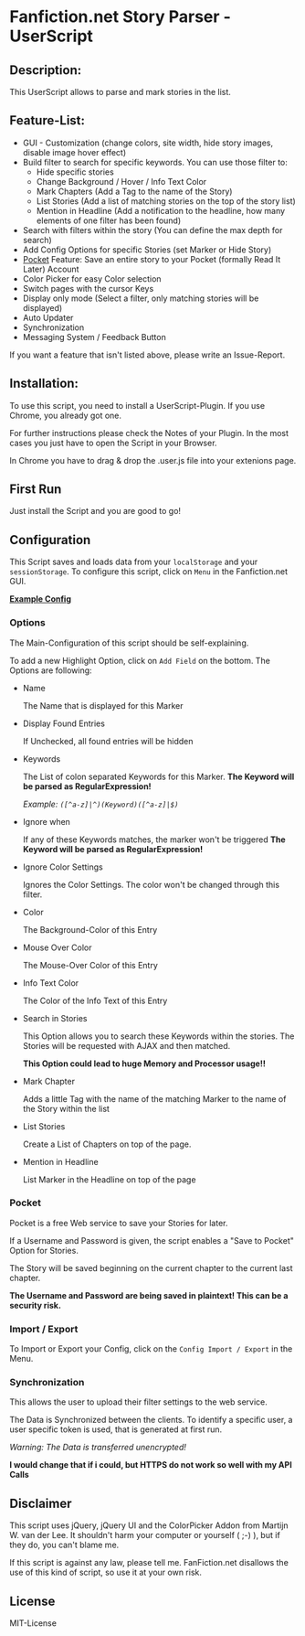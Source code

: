# Fanfiction.net Story Parser - UserScript

## Description:

This UserScript allows to parse and mark stories in the list.


## Feature-List:
* GUI - Customization (change colors, site width, hide story images, disable image hover effect)
* Build filter to search for specific keywords.
  You can use those filter to:
   * Hide specific stories
   * Change Background / Hover / Info Text Color
   * Mark Chapters (Add a Tag to the name of the Story)
   * List Stories (Add a list of matching stories on the top of the story list)
   * Mention in Headline (Add a notification to the headline, how many elements of one filter has been found) 
* Search with filters within the story (You can define the max depth for search)
* Add Config Options for specific Stories (set Marker or Hide Story)
* [Pocket](http://getpocket.com) Feature:
  Save an entire story to your Pocket (formally Read It Later) Account
* Color Picker for easy Color selection
* Switch pages with the cursor Keys
* Display only mode (Select a filter, only matching stories will be displayed)
* Auto Updater
* Synchronization 
* Messaging System / Feedback Button
  
If you want a feature that isn't listed above, please write an Issue-Report.      


## Installation:

To use this script, you need to install a UserScript-Plugin.
If you use Chrome, you already got one.

For further instructions please check the Notes of your Plugin.
In the most cases you just have to open the Script in your Browser.

In Chrome you have to drag & drop the .user.js file into your extenions page.

## First Run

Just install the Script and you are good to go!


## Configuration

This Script saves and loads data from your `localStorage` and your `sessionStorage`.
To configure this script, click on `Menu` in the Fanfiction.net GUI.

__[Example Config](https://gist.github.com/4690800)__

### Options

The Main-Configuration of this script should be self-explaining.

To add a new Highlight Option, click on `Add Field` on the bottom.
The Options are following:

* Name

    The Name that is displayed for this Marker

* Display Found Entries

    If Unchecked, all found entries will be hidden

* Keywords

    The List of colon separated Keywords for this Marker.
    **The Keyword will be parsed as RegularExpression!**

    _Example: `([^a-z]|^)(Keyword)([^a-z]|$)`_

* Ignore when

    If any of these Keywords matches, the marker won't be triggered
    **The Keyword will be parsed as RegularExpression!**

* Ignore Color Settings

    Ignores the Color Settings. The color won't be changed through this filter.
	
* Color

    The Background-Color of this Entry

* Mouse Over Color

    The Mouse-Over Color of this Entry

* Info Text Color

	The Color of the Info Text of this Entry

* Search in Stories

    This Option allows you to search these Keywords within the stories.
    The Stories will be requested with AJAX and then matched.

    **This Option could lead to huge Memory and Processor usage!!**

* Mark Chapter

    Adds a little Tag with the name of the matching Marker to the name of the Story within the list

* List Stories

    Create a List of Chapters on top of the page.

* Mention in Headline

    List Marker in the Headline on top of the page

	
### Pocket 

Pocket is a free Web service to save your Stories for later.

If a Username and Password is given, the script enables a "Save to Pocket" Option for Stories.

The Story will be saved beginning on the current chapter to the current last chapter.


**The Username and Password are being saved in plaintext! This can be a security risk.**  


### Import / Export

To Import or Export your Config, click on the `Config Import / Export` in the Menu.


### Synchronization 

This allows the user to upload their filter settings to the web service.

The Data is Synchronized between the clients. To identify a specific user, a user specific token is used, that is generated at first run.

_Warning: The Data is transferred unencrypted!_ 

__I would change that if i could, but HTTPS do not work so well with my API Calls__



## Disclaimer

This script uses jQuery, jQuery UI and the ColorPicker Addon from Martijn W. van der Lee.
It shouldn't harm your computer or yourself ( ;-) ), but if they do, you can't blame me.

If this script is against any law, please tell me.
FanFiction.net disallows the use of this kind of script, so use it at your own risk.


## License

MIT-License
